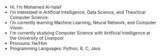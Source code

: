 - Hi, I’m Mohamed Al-halaf
- I’m interested in Artificial Intelligence, Data Science, and Theortical Computer Science.  
- I’m currently learning Machine Learning, Neural Network, and Computer Vision.
- I'm currently studying Computer Science with Artificial Intelligence at the University of Liverpool 
- Pronouns: He/Him
- Programming Languages: Python, R, C, Java

<!---
Al-halaf/Al-halaf is a ✨ special ✨ repository because its `README.md` (this file) appears on your GitHub profile.
You can click the Preview link to take a look at your changes.
--->
